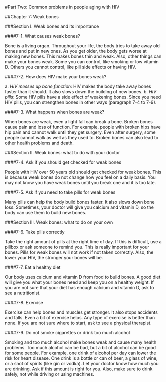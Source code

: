 #Part Two: Common problems in people aging with HIV

##Chapter 7: Weak bones

###Section I. Weak bones and its importance

####7-1. What causes weak bones?

Bone is a living organ. Throughout your life, the body tries to take away old bones and put in new ones. As you get older, the body gets worse at making new bones. This makes bones thin and weak. Also, other things can make your bones weak. Some you can control, like smoking or low vitamin D. Others you cannot control, like pill side effects or having HIV. 

####7-2. How does HIV make your bones weak?

a.	*HIV messes up bone function*: HIV makes the body take away bones faster than it should. It also slows down the building of new bones. 
b.	*HIV pills*: Some HIV pills have a side effect of weakening bones. Since you need HIV pills, you can strengthen bones in other ways (paragraph 7-4 to 7-9). 

####7-3. What happens when bones are weak?

When bones are weak, even a light fall can break a bone. Broken bones cause pain and loss of function. For example, people with broken hips have hip pain and cannot walk until they get surgery. Even after surgery, some people cannot walk as well as they used to. Broken bones can also lead to other health problems and death.

###Section II. Weak bones: what to do with your doctor

####7-4. Ask if you should get checked for weak bones

People with HIV over 50 years old should get checked for weak bones. This is because weak bones do not change how you feel on a daily basis. You may not know you have weak bones until you break one and it is too late. 

####7-5. Ask if you need to take pills for weak bones

Many pills can help the body build bones faster. It also slows down bone loss. Sometimes, your doctor will give you calcium and vitamin D, so the body can use them to build new bones. 

###Section III. Weak bones: what to do on your own

####7-6. Take pills correctly

Take the right amount of pills at the right time of day. If this is difficult, use a pillbox or ask someone to remind you. This is really important for your bones. Pills for weak bones will not work if not taken correctly. Also, the lower your HIV, the stronger your bones will be.  

####7-7. Eat a healthy diet

Our body uses calcium and vitamin D from food to build bones. A good diet will give you what your bones need and keep you on a healthy weight. If you are not sure that your diet has enough calcium and vitamin D, ask to see a nutritionist.

####7-8. Exercise

Exercise can help bones and muscles get stronger. It also stops accidents and falls. Even a bit of exercise helps. Any type of exercise is better than none. If you are not sure where to start, ask to see a physical therapist. 

####7-9. Do not smoke cigarettes or drink too much alcohol

Smoking and too much alcohol make bones weak and cause many health problems. Too much alcohol can be bad, but a bit of alcohol can be good for some people. For example, one drink of alcohol per day can lower the risk for heart disease. One drink is a bottle or can of beer, a glass of wine, or a shot of spirits (like gin or vodka). Let your doctor know how much you are drinking. Ask if this amount is right for you. Also, make sure to drink safely, not while driving or using machines. 




